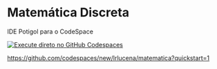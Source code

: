 # Matemática Discreta
IDE Potigol para o CodeSpace

[![Execute direto no GitHub Codespaces](https://github.com/codespaces/badge.svg)](https://codespaces.new/lrlucena/matematica?quickstart=1)

https://github.com/codespaces/new/lrlucena/matematica?quickstart=1

